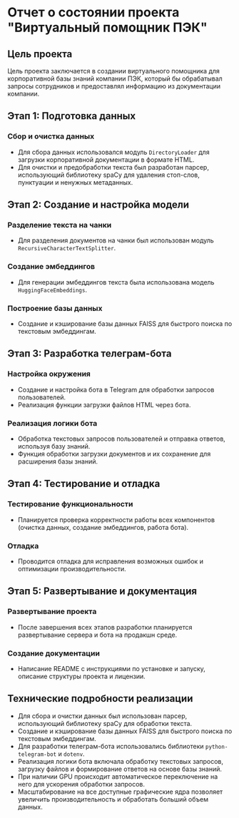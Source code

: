 # Отчет о состоянии проекта "Виртуальный помощник ПЭК"

## Цель проекта

Цель проекта заключается в создании виртуального помощника для корпоративной базы знаний компании ПЭК, который бы обрабатывал запросы сотрудников и предоставлял информацию из документации компании.

## Этап 1: Подготовка данных

### Сбор и очистка данных
- Для сбора данных использовался модуль `DirectoryLoader` для загрузки корпоративной документации в формате HTML.
- Для очистки и предобработки текста был разработан парсер, использующий библиотеку spaCy для удаления стоп-слов, пунктуации и ненужных метаданных.

## Этап 2: Создание и настройка модели

### Разделение текста на чанки
- Для разделения документов на чанки был использован модуль `RecursiveCharacterTextSplitter`.

### Создание эмбеддингов
- Для генерации эмбеддингов текста была использована модель `HuggingFaceEmbeddings`.

### Построение базы данных
- Создание и кэширование базы данных FAISS для быстрого поиска по текстовым эмбеддингам.

## Этап 3: Разработка телеграм-бота

### Настройка окружения
- Создание и настройка бота в Telegram для обработки запросов пользователей.
- Реализация функции загрузки файлов HTML через бота.

### Реализация логики бота
- Обработка текстовых запросов пользователей и отправка ответов, используя базу знаний.
- Функция обработки загрузки документов и их сохранение для расширения базы знаний.

## Этап 4: Тестирование и отладка

### Тестирование функциональности
- Планируется проверка корректности работы всех компонентов (очистка данных, создание эмбеддингов, работа бота).

### Отладка
- Проводится отладка для исправления возможных ошибок и оптимизации производительности.

## Этап 5: Развертывание и документация

### Развертывание проекта
- После завершения всех этапов разработки планируется развертывание сервера и бота на продакшн среде.

### Создание документации
- Написание README с инструкциями по установке и запуску, описание структуры проекта и лицензии.

## Технические подробности реализации

- Для сбора и очистки данных был использован парсер, использующий библиотеку spaCy для обработки текста.
- Создание и кэширование базы данных FAISS для быстрого поиска по текстовым эмбеддингам.
- Для разработки телеграм-бота использовались библиотеки `python-telegram-bot` и `dotenv`.
- Реализация логики бота включала обработку текстовых запросов, загрузку файлов и формирование ответов на основе базы знаний.
- При наличии GPU происходит автоматическое переключение на него для ускорения обработки запросов.
- Масштабирование на все доступные графические ядра позволяет увеличить производительность и обработать больший объем данных.


